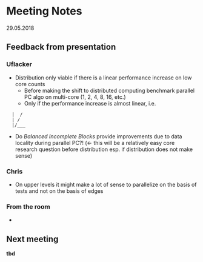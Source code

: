 # Meeting Notes

29.05.2018

## Feedback from presentation

### Uflacker

- Distribution only viable if there is a linear performance increase on low core counts
  - Before making the shift to distributed computing benchmark parallel PC algo on multi-core (1, 2, 4, 8, 16, etc.)
  - Only if the performance increase is almost linear, i.e.
```
  |  /
  | /
  |/___
```
- Do *Balanced Incomplete Blocks* provide improvements due to data locality during parallel PC?! (<- this will be a relatively easy core research question before distribution esp. if distribution does not make sense)

### Chris 

- On upper levels it might make a lot of sense to parallelize on the basis of tests and not on the basis of edges

### From the room

- 

## Next meeting

**tbd**
